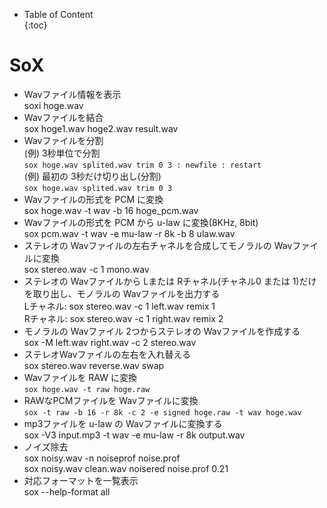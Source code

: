 - Table of Content  
{:toc}

# SoX

* Wavファイル情報を表示  
soxi hoge.wav
* Wavファイルを結合  
sox hoge1.wav hoge2.wav result.wav
* Wavファイルを分割  
(例) 3秒単位で分割  
`sox hoge.wav splited.wav trim 0 3 : newfile : restart`  
(例) 最初の 3秒だけ切り出し(分割)  
`sox hoge.wav splited.wav trim 0 3`
* Wavファイルの形式を PCM に変換  
sox  hoge.wav -t wav -b 16 hoge_pcm.wav
* Wavファイルの形式を PCM から u-law に変換(8KHz, 8bit)  
sox pcm.wav -t wav -e mu-law -r 8k -b 8 ulaw.wav
* ステレオの Wavファイルの左右チャネルを合成してモノラルの Wavファイルに変換  
sox stereo.wav -c 1 mono.wav
* ステレオの Wavファイルから Lまたは Rチャネル(チャネル0 または 1)だけを取り出し、モノラルの Wavファイルを出力する  
Lチャネル: sox stereo.wav -c 1 left.wav remix 1  
Rチャネル: sox stereo.wav -c 1 right.wav remix 2
* モノラルの Wavファイル 2つからステレオの Wavファイルを作成する  
sox -M left.wav right.wav -c 2 stereo.wav
* ステレオWavファイルの左右を入れ替える  
sox stereo.wav reverse.wav swap  
* Wavファイルを RAW に変換  
`sox hoge.wav -t raw hoge.raw`
* RAWなPCMファイルを Wavファイルに変換  
`sox -t raw -b 16 -r 8k -c 2 -e signed hoge.raw -t wav hoge.wav`
* mp3ファイルを u-law の Wavファイルに変換する  
sox -V3 input.mp3 -t wav -e mu-law -r 8k output.wav
* ノイズ除去  
sox noisy.wav -n noiseprof noise.prof  
sox noisy.wav clean.wav noisered noise.prof 0.21
* 対応フォーマットを一覧表示  
sox --help-format all
